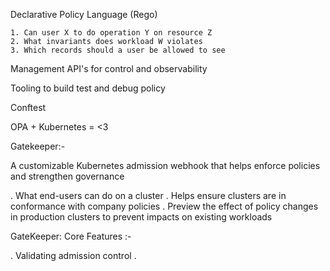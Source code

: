 
Declarative Policy Language (Rego)

    1. Can user X to do operation Y on resource Z
	2. What invariants does workload W violates
	3. Which records should a user be allowed to see
	
	
 Management API's for control and observability
 
 Tooling to build test and debug policy 
 
 
 
 
 Conftest
 
 
 
 OPA + Kubernetes = <3
 
 Gatekeeper:-
 
 A customizable Kubernetes admission webhook that helps enforce policies and strengthen governance
 
 
 . What end-users can do on a cluster
  . Helps ensure clusters are in conformance with company policies
  . Preview the effect of policy changes in production clusters to prevent impacts on existing workloads
  
  
  GateKeeper: Core Features :-
  
  . Validating admission control
      . 
  
  
  
  